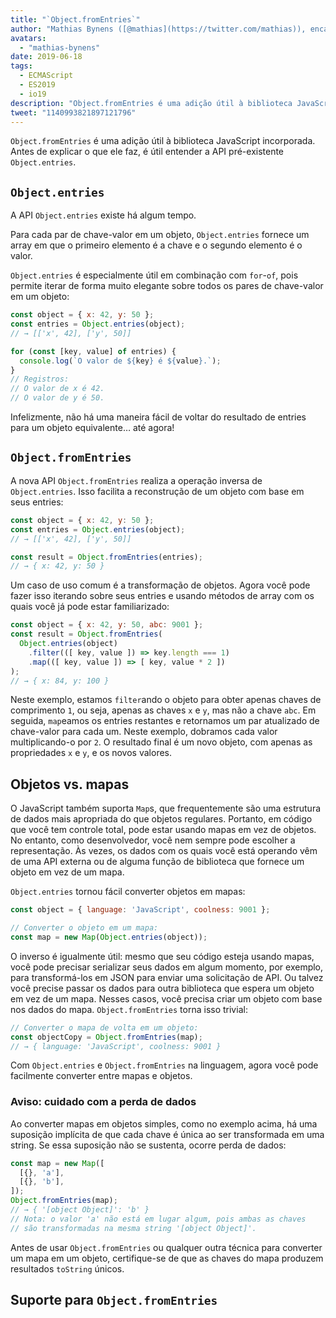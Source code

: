 ```yaml
---
title: "`Object.fromEntries`"
author: "Mathias Bynens ([@mathias](https://twitter.com/mathias)), encantador de JavaScript"
avatars: 
  - "mathias-bynens"
date: 2019-06-18
tags: 
  - ECMAScript
  - ES2019
  - io19
description: "Object.fromEntries é uma adição útil à biblioteca JavaScript incorporada que complementa Object.entries."
tweet: "1140993821897121796"
---
```

`Object.fromEntries` é uma adição útil à biblioteca JavaScript incorporada. Antes de explicar o que ele faz, é útil entender a API pré-existente `Object.entries`.

## `Object.entries`

A API `Object.entries` existe há algum tempo.

<feature-support chrome="54"
                 firefox="47"
                 safari="10.1"
                 nodejs="7"
                 babel="yes https://github.com/zloirock/core-js#ecmascript-object"></feature-support>

Para cada par de chave-valor em um objeto, `Object.entries` fornece um array em que o primeiro elemento é a chave e o segundo elemento é o valor.

`Object.entries` é especialmente útil em combinação com `for`-`of`, pois permite iterar de forma muito elegante sobre todos os pares de chave-valor em um objeto:

```js
const object = { x: 42, y: 50 };
const entries = Object.entries(object);
// → [['x', 42], ['y', 50]]

for (const [key, value] of entries) {
  console.log(`O valor de ${key} é ${value}.`);
}
// Registros:
// O valor de x é 42.
// O valor de y é 50.
```

Infelizmente, não há uma maneira fácil de voltar do resultado de entries para um objeto equivalente… até agora!

## `Object.fromEntries`

A nova API `Object.fromEntries` realiza a operação inversa de `Object.entries`. Isso facilita a reconstrução de um objeto com base em seus entries:

```js
const object = { x: 42, y: 50 };
const entries = Object.entries(object);
// → [['x', 42], ['y', 50]]

const result = Object.fromEntries(entries);
// → { x: 42, y: 50 }
```

Um caso de uso comum é a transformação de objetos. Agora você pode fazer isso iterando sobre seus entries e usando métodos de array com os quais você já pode estar familiarizado:

```js
const object = { x: 42, y: 50, abc: 9001 };
const result = Object.fromEntries(
  Object.entries(object)
    .filter(([ key, value ]) => key.length === 1)
    .map(([ key, value ]) => [ key, value * 2 ])
);
// → { x: 84, y: 100 }
```

Neste exemplo, estamos `filter`ando o objeto para obter apenas chaves de comprimento `1`, ou seja, apenas as chaves `x` e `y`, mas não a chave `abc`. Em seguida, `map`eamos os entries restantes e retornamos um par atualizado de chave-valor para cada um. Neste exemplo, dobramos cada valor multiplicando-o por `2`. O resultado final é um novo objeto, com apenas as propriedades `x` e `y`, e os novos valores.

<!--truncate-->
## Objetos vs. mapas

O JavaScript também suporta `Map`s, que frequentemente são uma estrutura de dados mais apropriada do que objetos regulares. Portanto, em código que você tem controle total, pode estar usando mapas em vez de objetos. No entanto, como desenvolvedor, você nem sempre pode escolher a representação. Às vezes, os dados com os quais você está operando vêm de uma API externa ou de alguma função de biblioteca que fornece um objeto em vez de um mapa.

`Object.entries` tornou fácil converter objetos em mapas:

```js
const object = { language: 'JavaScript', coolness: 9001 };

// Converter o objeto em um mapa:
const map = new Map(Object.entries(object));
```

O inverso é igualmente útil: mesmo que seu código esteja usando mapas, você pode precisar serializar seus dados em algum momento, por exemplo, para transformá-los em JSON para enviar uma solicitação de API. Ou talvez você precise passar os dados para outra biblioteca que espera um objeto em vez de um mapa. Nesses casos, você precisa criar um objeto com base nos dados do mapa. `Object.fromEntries` torna isso trivial:

```js
// Converter o mapa de volta em um objeto:
const objectCopy = Object.fromEntries(map);
// → { language: 'JavaScript', coolness: 9001 }
```

Com `Object.entries` e `Object.fromEntries` na linguagem, agora você pode facilmente converter entre mapas e objetos.

### Aviso: cuidado com a perda de dados

Ao converter mapas em objetos simples, como no exemplo acima, há uma suposição implícita de que cada chave é única ao ser transformada em uma string. Se essa suposição não se sustenta, ocorre perda de dados:

```js
const map = new Map([
  [{}, 'a'],
  [{}, 'b'],
]);
Object.fromEntries(map);
// → { '[object Object]': 'b' }
// Nota: o valor 'a' não está em lugar algum, pois ambas as chaves
// são transformadas na mesma string '[object Object]'.
```

Antes de usar `Object.fromEntries` ou qualquer outra técnica para converter um mapa em um objeto, certifique-se de que as chaves do mapa produzem resultados `toString` únicos.

## Suporte para `Object.fromEntries`

<feature-support chrome="73 /blog/v8-release-73#object.fromentries"
                 firefox="63"
                 safari="12.1"
                 nodejs="12 https://twitter.com/mathias/status/1120700101637353473"
                 babel="yes https://github.com/zloirock/core-js#ecmascript-object"></feature-support>
